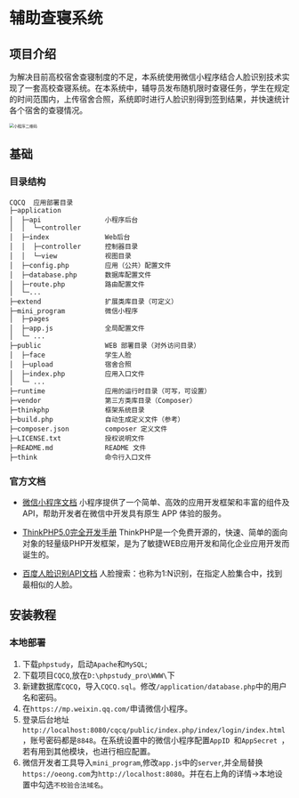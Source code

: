 # 辅助查寝系统

## 项目介绍
为解决目前高校宿舍查寝制度的不足，本系统使用微信小程序结合人脸识别技术实现了一套高校查寝系统。在本系统中，辅导员发布随机限时查寝任务，学生在规定的时间范围内，上传宿舍合照，系统即时进行人脸识别得到签到结果，并快速统计各个宿舍的查寝情况。

<img src="https://gitee.com/oeong/picgo/raw/master/images/20210223193909.png" alt="小程序二维码" style="zoom:50%;" />

## 基础

### 目录结构

```
CQCQ  应用部署目录
├─application           
│  ├─api              	小程序后台
│  │  └─controller      
│  ├─index              Web后台
│  │  ├─controller      控制器目录
│  │  └─view            视图目录
│  ├─config.php         应用（公共）配置文件
│  ├─database.php       数据库配置文件
│  ├─route.php          路由配置文件
│  └─...
├─extend                扩展类库目录（可定义）
├─mini_program          微信小程序
│  ├─pages				
│  ├─app.js             全局配置文件
│  └─ ...  
├─public                WEB 部署目录（对外访问目录）
│  ├─face				学生人脸
│  ├─upload				宿舍合照
│  ├─index.php          应用入口文件
│  └─ ...        
├─runtime               应用的运行时目录（可写，可设置）
├─vendor                第三方类库目录（Composer）
├─thinkphp              框架系统目录
├─build.php             自动生成定义文件（参考）
├─composer.json         composer 定义文件
├─LICENSE.txt           授权说明文件
├─README.md             README 文件
├─think                 命令行入口文件
```

### 官方文档

- [微信小程序文档](https://developers.weixin.qq.com/miniprogram/dev/framework/)
小程序提供了一个简单、高效的应用开发框架和丰富的组件及API，帮助开发者在微信中开发具有原生 APP 体验的服务。

- [ThinkPHP5.0完全开发手册](https://www.kancloud.cn/manual/thinkphp5)
ThinkPHP是一个免费开源的，快速、简单的面向对象的轻量级PHP开发框架，是为了敏捷WEB应用开发和简化企业应用开发而诞生的。

- [百度人脸识别API文档](https://ai.baidu.com/ai-doc/FACE/yk37c1u4t)
人脸搜索：也称为1:N识别，在指定人脸集合中，找到最相似的人脸。

## 安装教程

### 本地部署

1. 下载`phpstudy`，启动`Apache`和`MySQL`;
2. 下载项目`CQCQ`,放在`D:\phpstudy_pro\WWW\`下
3. 新建数据库`CQCQ`，导入`CQCQ.sql`。修改`/application/database.php`中的用户名和密码。
4. 在`https://mp.weixin.qq.com/`申请微信小程序。
5. 登录后台地址`http://localhost:8080/cqcq/public/index.php/index/login/index.html`，账号密码都是`8848`。在系统设置中的微信小程序配置`AppID `和`AppSecret `，若有用到其他模块，也进行相应配置。
6. 微信开发者工具导入`mini_program`,修改`app.js`中的`server`,并全局替换`https://oeong.com`为`http://localhost:8080`。并在右上角的详情->本地设置中勾选`不校验合法域名`。



